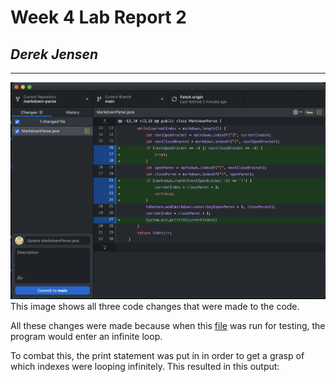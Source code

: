 # Week 4 Lab Report 2
## *Derek Jensen*
___
![Image](report2changes.png)
This image shows all three code changes that were made to the code.

All these changes were made because when this [file](test-break.md) was run for testing, the program would enter an infinite loop.

To combat this, the print statement was put in in order to get a grasp of which indexes were looping infinitely. This resulted in this output:

